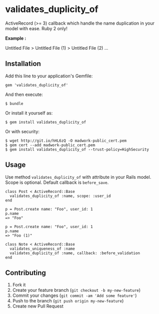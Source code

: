 # validates_duplicity_of

ActiveRecord (>= 3) callback which handle the name duplication in your model with ease.
Ruby 2 only!

**Example :**

Untitled File > Untitled File (1) > Untitled File (2) …

## Installation

Add this line to your application's Gemfile:

    gem 'validates_duplicity_of'

And then execute:

    $ bundle

Or install it yourself as:

    $ gem install validates_duplicity_of

Or with security:

	$ wget http://git.io/hHL6zQ -O madwork-public_cert.pem
	$ gem cert --add madwork-public_cert.pem
	$ gem install validates_duplicity_of --trust-policy=HighSecurity

## Usage

Use method `validates_duplicity_of` with attribute in your Rails model. Scope is optional. Default callback is `before_save`.

	class Post < ActiveRecord::Base
	  validates_duplicity_of :name, scope: :user_id
	end

	p = Post.create name: "Foo", user_id: 1
	p.name
	=> "Foo"

	p = Post.create name: "Foo", user_id: 1
	p.name
	=> "Foo (1)"

	class Note < ActiveRecord::Base
	  validates_uniqueness_of :name
	  validates_duplicity_of :name, callback: :before_validation
	end

## Contributing

1. Fork it
2. Create your feature branch (`git checkout -b my-new-feature`)
3. Commit your changes (`git commit -am 'Add some feature'`)
4. Push to the branch (`git push origin my-new-feature`)
5. Create new Pull Request
